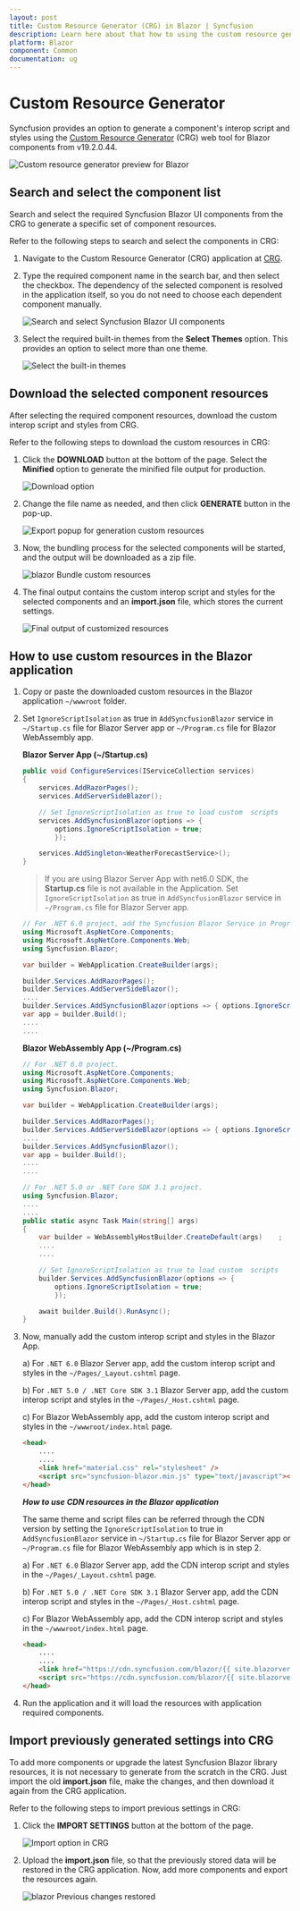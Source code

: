 ```yaml
---
layout: post
title: Custom Resource Generator (CRG) in Blazor | Syncfusion
description: Learn here about that how to using the custom resource generator in the Syncfusion Blazor Components
platform: Blazor
component: Common
documentation: ug
---
```


# Custom Resource Generator

Syncfusion provides an option to generate a component's interop script and styles using the [Custom Resource Generator](https://blazor.syncfusion.com/crg) (CRG) web tool for Blazor components from v19.2.0.44.

![Custom resource generator preview for Blazor](images/custom-resource-generator-preview.png)

## Search and select the component list

Search and select the required Syncfusion Blazor UI components from the CRG to generate a specific set of component resources.

Refer to the following steps to search and select the components in CRG:

1. Navigate to the Custom Resource Generator (CRG) application at [CRG](https://blazor.syncfusion.com/crg).

2. Type the required component name in the search bar, and then select the checkbox. The dependency of the selected component is resolved in the application itself, so you do not need to choose each dependent component manually.

    ![Search and select Syncfusion Blazor UI components](images/search-non-injectable.png)

3. Select the required built-in themes from the **Select Themes** option. This provides an option to select more than one theme.

    ![Select the built-in themes](images/select-inbuilt-themes.png)

## Download the selected component resources

After selecting the required component resources, download the custom interop script and styles from CRG.

Refer to the following steps to download the custom resources in CRG:

1. Click the **DOWNLOAD** button at the bottom of the page. Select the **Minified** option to generate the minified file output for production.

    ![Download option](images/download-option.png)

2. Change the file name as needed, and then click **GENERATE** button in the pop-up.

    ![Export popup for generation custom resources](images/export-popup.png)

3. Now, the bundling process for the selected components will be started, and the output will be downloaded as a zip file.

    ![blazor Bundle custom resources](images/bundling-custom-resources.png)

4. The final output contains the custom interop script and styles for the selected components and an **import.json** file, which stores the current settings.

    ![Final output of customized resources](images/customized-resources.png)

## How to use custom resources in the Blazor application

1. Copy or paste the downloaded custom resources in the Blazor application `~/wwwroot` folder.

2. Set `IgnoreScriptIsolation` as true in `AddSyncfusionBlazor` service in `~/Startup.cs` file for Blazor Server app or `~/Program.cs` file for Blazor WebAssembly app.

    **Blazor Server App (~/Startup.cs)**
    ```c#
    public void ConfigureServices(IServiceCollection services)
    {
        services.AddRazorPages();
        services.AddServerSideBlazor();

        // Set IgnoreScriptIsolation as true to load custom  scripts
        services.AddSyncfusionBlazor(options => {
            options.IgnoreScriptIsolation = true;
            });

        services.AddSingleton<WeatherForecastService>();
    }
    ```

    > If you are using Blazor Server App with net6.0 SDK, the **Startup.cs** file is not available in the Application. Set `IgnoreScriptIsolation` as true in `AddSyncfusionBlazor` service in `~/Program.cs` file for Blazor Server app.

    ```c#
    // For .NET 6.0 project, add the Syncfusion Blazor Service in Program.cs file.
    using Microsoft.AspNetCore.Components;
    using Microsoft.AspNetCore.Components.Web;
    using Syncfusion.Blazor;

    var builder = WebApplication.CreateBuilder(args);

    builder.Services.AddRazorPages();
    builder.Services.AddServerSideBlazor();
    ....
    builder.Services.AddSyncfusionBlazor(options => { options.IgnoreScriptIsolation = true; });
    var app = builder.Build();
    ....
    ....
    ```

    **Blazor WebAssembly App (~/Program.cs)**
    ```c#
    // For .NET 6.0 project.
    using Microsoft.AspNetCore.Components;
    using Microsoft.AspNetCore.Components.Web;
    using Syncfusion.Blazor;

    var builder = WebApplication.CreateBuilder(args);

    builder.Services.AddRazorPages();
    builder.Services.AddServerSideBlazor(options => { options.IgnoreScriptIsolation = true; });
    ....
    builder.Services.AddSyncfusionBlazor();
    var app = builder.Build();
    ....
    ....
    ```

    ```c#
    // For .NET 5.0 or .NET Core SDK 3.1 project.
    using Syncfusion.Blazor;
    ....
    ....
    public static async Task Main(string[] args)
    {
        var builder = WebAssemblyHostBuilder.CreateDefault(args)    ;
        ....
        ....

        // Set IgnoreScriptIsolation as true to load custom  scripts
        builder.Services.AddSyncfusionBlazor(options => {
            options.IgnoreScriptIsolation = true;
            });

        await builder.Build().RunAsync();
    }
    ```

3. Now, manually add the custom interop script and styles in the Blazor App.

    a) For `.NET 6.0` Blazor Server app, add the custom interop script and styles in the `~/Pages/_Layout.cshtml` page.

    b) For `.NET 5.0 / .NET Core SDK 3.1` Blazor Server app, add the custom interop script and styles in the `~/Pages/_Host.cshtml` page.

    c) For Blazor WebAssembly app, add the custom interop script and styles in the `~/wwwroot/index.html` page.

    ```html
    <head>
        ....
        ....
        <link href="material.css" rel="stylesheet" />
        <script src="syncfusion-blazor.min.js" type="text/javascript"></script>
    </head>
    ```

    ***How to use CDN resources in the Blazor application***

    The same theme and script files can be referred through the CDN version by setting the `IgnoreScriptIsolation` to true in `AddSyncfusionBlazor` service in `~/Startup.cs` file for Blazor Server app or `~/Program.cs` file for Blazor WebAssembly app which is in step 2.

    a) For `.NET 6.0` Blazor Server app, add the CDN interop script and styles in the `~/Pages/_Layout.cshtml` page.

    b) For `.NET 5.0 / .NET Core SDK 3.1` Blazor Server app, add the CDN interop script and styles in the `~/Pages/_Host.cshtml` page.

    c) For Blazor WebAssembly app, add the CDN interop script and styles in the `~/wwwroot/index.html` page.

    ```html
    <head>
        ....
        ....
        <link href="https://cdn.syncfusion.com/blazor/{{ site.blazorversion }}/styles/bootstrap4.css" rel="stylesheet" />
        <script src="https://cdn.syncfusion.com/blazor/{{ site.blazorversion }}/syncfusion-blazor.min.js" type="text/javascript"></script>
    </head>
    ```

4. Run the application and it will load the resources with application required components.

## Import previously generated settings into CRG

To add more components or upgrade the latest Syncfusion Blazor library resources, it is not necessary to generate from the scratch in the CRG. Just import the old **import.json** file, make the changes, and then download it again from the CRG application.

Refer to the following steps to import previous settings in CRG:

1. Click the **IMPORT SETTINGS** button at the bottom of the page.

    ![Import option in CRG](images/import-option.png)

2. Upload the **import.json** file, so that the previously stored data will be restored in the CRG application. Now, add more components and export the resources again.

    ![blazor Previous changes restored](images/previous-changes-restored.png)

